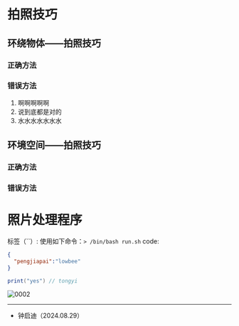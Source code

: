 # 拍照技巧

## 环绕物体——拍照技巧

### 正确方法

### 错误方法

1. 啊啊啊啊啊
2. 说到底都是对的
3. 水水水水水水水

## 环境空间——拍照技巧

### 正确方法

### 错误方法

# 照片处理程序

标签（``）: 使用如下命令：`> /bin/bash run.sh`
code: 
```json
{
  "pengjiapai":"lowbee"
}
```
```java
print("yes") // tongyi
```
![0002](https://github.com/user-attachments/assets/388931bc-1a44-4ba1-b74e-756e17fe2a17)

---
- 钟启迪（2024.08.29）
